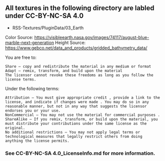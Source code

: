 ## All textures in the following directory are labled under CC-BY-NC-SA 4.0
- RSS-Textures/PluginData/03_Earth

Color Source: https://visibleearth.nasa.gov/images/74117/august-blue-marble-next-generation
Height Source: https://www.gebco.net/data_and_products/gridded_bathymetry_data/

 You are free to:

    Share — copy and redistribute the material in any medium or format
    Adapt — remix, transform, and build upon the material
    The licensor cannot revoke these freedoms as long as you follow the license terms.

 Under the following terms:

    Attribution — You must give appropriate credit , provide a link to the license, and indicate if changes were made . You may do so in any reasonable manner, but not in any way that suggests the licensor endorses you or your use.
    NonCommercial — You may not use the material for commercial purposes .
    ShareAlike — If you remix, transform, or build upon the material, you must distribute your contributions under the same license as the original.
    No additional restrictions — You may not apply legal terms or technological measures that legally restrict others from doing anything the license permits.

### See CC-BY-NC-SA 4.0_LicenseInfo.md for more information.
